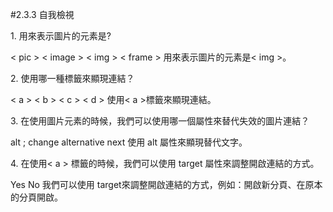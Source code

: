 #2.3.3 自我檢視


<quiz>
    <question multiple>
        <p>1. 用來表示圖片的元素是?</p>
        <answer>&lt; pic &gt;</answer>
        <answer>&lt; image &gt;</answer>
        <answer correct>&lt; img &gt;</answer>
        <answer>&lt; frame &gt;</answer>
        <explanation>用來表示圖片的元素是&lt; img &gt;。</explanation>
    </question>
    <question multiple>
        <p>2. 使用哪一種標籤來顯現連結？</p>
        <answer correct>&lt; a &gt;</answer>
        <answer>&lt; b &gt;</answer>
        <answer>&lt; c &gt;</answer>
        <answer>&lt; d &gt;</answer>
        <explanation>使用&lt; a &gt;標籤來顯現連結。</explanation>
    </question>
    <question multiple>
        <p>3. 在使用圖片元素的時候，我們可以使用哪一個屬性來替代失效的圖片連結？</p>
        <answer correct> alt ;</answer>
        <answer> change </answer>
        <answer> alternative </answer>
        <answer> next </answer>
        <explanation>使用 alt 屬性來顯現替代文字。</explanation>
    </question>
    <question>
        <p>4. 在使用&lt; a &gt; 標籤的時候，我們可以使用 target 屬性來調整開啟連結的方式。</p>
        <answer correct>Yes</answer>
        <answer>No</answer>
        <explanation>我們可以使用 target來調整開啟連結的方式，例如：開啟新分頁、在原本的分頁開啟。</explanation>
    </question>
</quiz>
